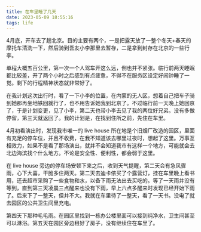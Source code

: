 ```yaml
---
title: 在车里睡了几天
date: 2023-05-09 18:55:16
tags: life
---
```


4月底，开车去了趟北京。目的主要有两个，一是把露天放了一整个冬天+春天的摩托车清洗一下，然后骑到吾友小李那里去暂存，二是拿到封存在北京的一些行李。

单程大概五百公里，第一次一个人驾车开这么远，倒也并不紧张。临行前两天睡眠都比较差，开了两个小时之后感到有点疲惫，不得不在服务区设定好闹钟睡了一觉。剩下的行程精神状态就非常好了。

在我计划这次出行时，看了一下小李的位置，在内蒙的无人区，想着自己把车子骑到她那再坐地铁回就行了，也不用告诉她我到北京了。不过临行前一天晚上她回京了，于是计划变更，见了小李，第二天也带小李去见了我的两位好兄弟。没有多做停留，第三天就返回了。我的计划是，在找到住所之前，先住在车里。

<!--more-->

4月初看演出时，发现我市唯一的 live house 所在地是个旧烟厂改造的园区，里面有充足的停车位，并且不收费，在我不知道该去哪里过夜时，想起了这里。万事互相效力，如果不是看了那场演出，就并不会知道我市有这样一个地方，可能就会去北边海滨找个什么地方。不论是安全性、便利性，都会弱于这里。

在 live house 旁边的停车场安顿下来之后，收到天气提醒，第二天会有急风骤雨，心下大喜，干脆多住两天。第二天去迪卡侬买了个露营灯，挂在车里晚上看书用，还去超市采购了一些食物和水，以备下雨无法出去买吃的。等了一天雨并没有等到，直到第三天凌晨三点醒来也没有下雨，早上六点多醒来时发现已经开始下雨了。后来下了一整天，但并不大。我就在车里待了一整天，看了一天书。没电了就去园区的公共卫生间里充电。

第四天下那种毛毛雨。在园区里找到一栋办公楼里面可以接到纯净水，卫生间甚至可以淋浴。第五天在园区旁边租好了房子，没有继续住在车里了。

